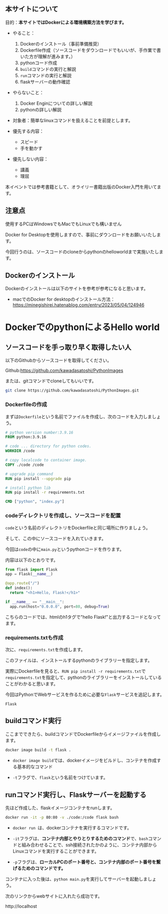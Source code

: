 

## 本サイトについて

目的：**本サイトではDockerによる環境構築方法を学びます。**

- やること：
    1. Dockerのインストール（事前準備推奨）
    2. Dockerfile作成（ソースコードをダウンロードでもいいが、手作業で書いた方が理解が進みます。）
    3. pythonコード作成
    4. `build`コマンドの実行と解説
    5. `run`コマンドの実行と解説
    6. flaskサーバーの動作確認

- やらないこと：
    1. Docker Enginについての詳しい解説
    2. pythonの詳しい解説

- 対象者：簡単なlinuxコマンドを扱えることを前提とします。

- 優先する内容：
    - スピード
    - 手を動かす
- 優先しない内容：
    - 講義
    - 理屈

本イベントでは参考書籍として、オライリー書籍出版のDocker入門を用いてます。


## 注意点

使用するPCはWindowsでもMacでもLinuxでも構いません

Docker for Desktopを使用しますので、事前にダウンロードをお願いいたします。

今回行うのは、ソースコードのcloneからpythonのhelloworldまで実施いたします。



## Dockerのインストール

Dockerのインストールは以下のサイトを参考が参考になると思います。

- macでのDocker for desktopのインストール方法：https://minegishirei.hatenablog.com/entry/2023/05/04/124946



# DockerでのpythonによるHello world

## ソースコードを手っ取り早く取得したい人

以下のGithubからソースコードを取得してください。

Github:https://github.com/kawadasatoshi/PythonImages

または、gitコマンドでcloneしてもいいです。

```sh
git clone https://github.com/kawadasatoshi/PythonImages.git
```



### Dockerfileの作成

まずは`Dockerfile`という名前でファイルを作成し、次のコードを入力しましょう。

```Dockerfile
# python version number:3.9.16
FROM python:3.9.16

# code ... directory for python codes.
WORKDIR /code

# copy localcode to container image.
COPY ./code /code

# upgrade pip command
RUN pip install --upgrade pip 

# install python lib 
RUN pip install -r requirements.txt

CMD ["python", "index.py"]
```



### codeディレクトリを作成し、ソースコードを配置

`code`という名前のディレクトリをDockerfileと同じ場所に作りましょう。

そして、この中にソースコードを入れていきます。

今回は`code`の中に`main.py`というpythonコードを作ります。

内容は以下のとおりです。

```python
from flask import Flask
app = Flask(__name__)

@app.route("/")
def index():
  return "<h1>Hello, Flask!</h1>"

if __name__ == "__main__":
  app.run(host="0.0.0.0", port=80, debug=True)
```

こちらのコードでは、htmlのh1タグで"hello Flask!"と出力するコードとなってます。


### requirements.txtも作成

次に、`requirements.txt`を作成します。

このファイルは、インストールするpythonのライブラリーを指定します。

実際にDockerfileを見ると、`RUN pip install -r requirements.txt`で`requirements.txt`を指定して、pythonのライブラリーをインストールしていることがわかると思います。


今回はPythonでWebサービスを作るために必要な`Flask`サービスを追記します。

```
Flask
```

## buildコマンド実行

ここまでできたら、buildコマンドでDockerfileからイメージファイルを作成します。

```sh
docker image build -t flask .
```

- `docker image build`では、dockerイメージをビルドし、コンテナを作成する基本的なコマンド

- `-t`フラグで、`flask`という名前をつけています。



## runコマンド実行し、Flaskサーバーを起動する

先ほど作成した、flaskイメージコンテナをrunします。

```sh
docker run -it -p 80:80 -v ./code:/code flask bash
```

- `docker run `は、dockerコンテナを実行するコマンドです。

- `-it`フラグは、**コンテナ内部とやりとりするためのコマンド**で、`bash`コマンドと組み合わせることで、ssh接続されたかのように、コンテナ内部からLinuxコマンドを実行することができます。

- `-p`フラグは、**ローカルPCのポート番号と、コンテナ内部のポート番号を繋げるためのコマンドです。**

コンテナに入った後は、`python main.py`を実行してサーバーを起動しましょう。


次のリンクからwebサイトに入れたら成功です。

http://localhost






